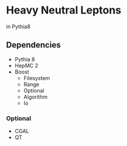 # Heavy Neutral Leptons

in Pythia8

## Dependencies

* Pythia 8
* HepMC 2
* Boost
    * Filesystem
    * Range
    * Optional
    * Algorithm
    * Io
### Optional

* CGAL
* QT

